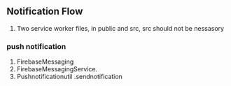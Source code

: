 ## Notification Flow
1. Two service worker files, in public and src, 
   src should not be nessasory


### push notification
1. FirebaseMessaging
2. FirebaseMessagingService.
3. Pushnotificationutil .sendnotification